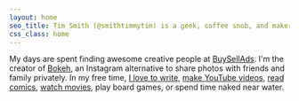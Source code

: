 ```yaml
---
layout: home
seo_title: Tim Smith (@smithtimmytim) is a geek, coffee snob, and maker of stuff
css_class: home
---
```


My days are spent finding awesome creative people at [BuySellAds](https://www.buysellads.com/). I'm the creator of [Bokeh](https://bokeh.pics/), an Instagram alternative to share photos with friends and family privately. In my free time, [I love to write](https://timmmmy.blog/), [make YouTube videos](https://www.youtube.com/smithtimmytim), [read comics](https://leagueofcomicgeeks.com/profile/smithtimmytim), [watch movies](https://letterboxd.com/ttimsmith/), play board games, or spend time naked near water.
